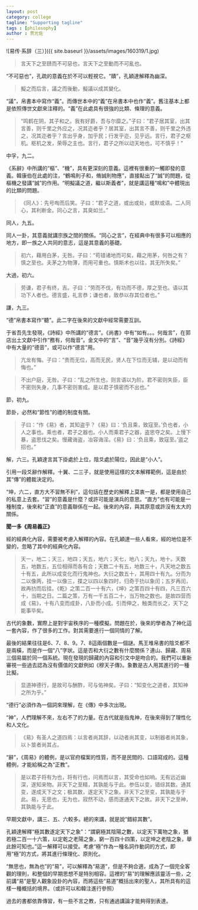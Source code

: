 ```yaml
---
layout: post
category: college
tagline: "Supporting tagline"
tags : [philosophy]
author : 贾光佐
---
```





![易传·系辞（三）]({{ site.baseurl }}/assets/images/160319/1.jpg) 

> 言天下之至赜而不可惡也，言天下之至動而不可亂也。

“不可惡也”，孔疏的意義在於不可以輕視它。“賾”，孔穎達解釋為幽深。

> 擬之而后言，議之而後動，擬議以成其變化。

“議”，帛書本中寫作“義”。而傳世本中的“義”在帛書本中也作“義”。舊注基本上都是依照傳世文獻來注釋的。“義”在此處具有很強的比類、條理的意義。

> “鸣鹤在阴，其子和之。我有好爵，吾与尔靡之。”子曰：“君子居其室，出其言善，则千里之外应之，况其迩者乎？居其室，出其言不善，则千里之外违之，况其迩者乎？言出乎身，加乎民；行发乎迩，见乎远。言行，君子之枢机。枢机之发，荣辱之主也。言行，君子之所以动天地也，可不慎乎！”

中孚，九二。

《系辭》中所講的“樞”、“機”，具有更深刻的意義。這裡有很重的一觸即發的意義。韓康伯在此處的注，“鶴鳴則子和，脩誠則物應”，直接點出了“誠”的問題，從樞機之發講“誠”的作用。“明擬議之道，繼以斯義者”，就是講這種“鳴和”中體現出的比類的問題。

> 《同人》：先号啕而后笑。子曰：“君子之道，或出或处，或默或语。二人同心，其利断金。同心之言，其臭如兰。”

同人，九五。

同人一卦，其意義就講宗族之間的關係。“同心之言”，在經典中有很多可以相應的地方，即一族之人共同的意志，這是其意義的基礎。

> 初六，藉用白茅，无咎。子曰：“苟错诸地而可矣，藉之用茅，何咎之有？慎之至也。夫茅之为物薄，而用可重也。慎斯术也以往，其无所失矣。”

大過，初六。

> 劳谦，君子有终，吉。子曰：“劳而不伐，有功而不德，厚之至也。语以其功下人者也。德言盛，礼言恭；谦也者，致恭以存其位者也。”

謙，九三。

“德”帛書本寫作“聽”。此二字在後來的文獻中經常需要互訓。

于省吾先生發現，《詩經》中所講的“德言”。《尚書》中有“如有。。。何哉言”，在郭店出土文獻中引作“務有，何哉音”。金文中的“言”、“音”幾乎沒有分別。《詩經》中有大量的“德音”，或可以作“德言”用。

> 亢龙有悔。子曰：“贵而无位，高而无民，贤人在下位而无辅，是以动而有悔也。”

> 不出户庭，无咎。子曰：“乱之所生也，则言语以为阶。君不密则失臣，臣不密则失身，几事不密则害成。是以君子慎密而不出也。”

節，初九。

節卦，必然和“節性”的禮的制度有關。

> 子曰：“作《易》者，其知盗乎？《易》曰：‘负且乘，致寇至。’负也者，小人之事也。乘也者，君子之器也。小人而乘君子之器，盗思夺之矣。上慢下暴，盗思伐之矣。慢藏诲盗，冶容诲淫。《易》曰：‘负且乘，致寇至。’盗之招也。”

解，六三。孔穎達言其下掛處於上位，陰爻處於陽位，因此是“小人”。

引用一段爻辭作解釋。十翼、二三子，就是使用這樣的文本解釋範例，這是由於其“傳”的體裁決定的。

“坤，六二，直方大不習無不利”，這句話在歷史的解釋上莫衷一是，都是使用自己的私意上去套。“習”的意義是什麼？或許可能是演兵的意思。“直方”也有可能是一種制度，後來和“正直”的意義聯係在一起。後來的內容，與其原意或許沒有太大的關係。

**聞一多《周易義正》**

經的經典化內容，需要被考慮入解釋的內容。在孔穎達一些人看來，經的地位是不變的，忽略了其中的經典化內容。

> 天一，地二；天三，地四；天五，地六；天七，地八；天九，地十。天数五，地数五，五位相得而各有合；天数二十有五，地数三十，凡天地之数五十有五，此所以成变化而行鬼神也。大衍之数五十，其用四十有九。分而为二以像两，挂一以像三，揲之以四以象四时，归奇于扐以象闰；五岁再闰，故再扐而后挂。《乾》之策二百一十有六，《坤》之策百四十有四，凡三百六十，当期之日。二篇之策，万有一千五百二十，当万物之数也。是故四营而成《易》，十有八变而成卦，八卦而小成。引而伸之，触类而长之，天下之能事毕矣。

古代的象數，實際上是對宇宙秩序的一種模擬。問題在於，後來的學者為了神化這一套內容，作了很多的工作。對其需要進行一個同情的了解。

最後的結果往往是6、7、8、9。7、8這兩個數是一個謎。馬王堆帛書的陰爻都不是兩橫，而是作一個“八”字狀。這是否和大衍之數有什麼關係？連山、歸藏、周易三個易屬於同一個系統。現在發現的歸藏的內容和引文中是吻合的。我們可以重新審視一些過去認為沒有價值的文獻例如《穆天子傳》。象數是古人用其進行的一種比擬。

> 显道神德行，是故可与酬酢，可与佑神矣。子曰：“知变化之道者，其知神之所为乎。”

“德行”必須作為一個詞來理解，在《傳》中多次出現。

“神”，人們理解不來，左右不了的力量。在古代就是指鬼神，在後來得到了理性化和人文化。

> 《易》有圣人之道四焉：以言者尚其辞，以动者尚其变，以制器者尚其象，以卜筮者尚其占。

“辭”，《周易》的體例，是以官府檔案的性質，而不是民間的、口語寫成的。這種體例，才能給稱之為“正教”。

> 是以君子将有为也，将有行也，问焉而以言，其受命也如响。无有远近幽深，遂知来物。非天下之至精，其孰能与于此。参伍以变，错综其数。通其变，遂成天下之文；极其数，遂定天下之象。非天下之至变，其孰能与于此。易，无思也，无为也，寂然不动，感而遂通天下之故。非天下之至神，其孰能与于此。

早期文獻中，講三、五、六較多。總的來講，就是說“錯綜其數”。

孔穎達解釋“極其數遂定天下之象”：“謂窮極其陰陽之數，以定天下萬物之象，猶若極二百一十六策，以定乾之老陽之象，窮一百四十四策，以定坤之老陰之象，舉此餘可知也。”這一解釋可以接受。考慮“極”作為一種名詞作動詞的方式，即用“極”的方式，將其進行條理化、原則化。

“無思也，無為也”的“易”，可以解釋為“易道”，但是不夠合適，成為了一個完全客觀的理則，和整個的早期思想不是特別相容。這裡的“易”的理解應該靈活一些，之前講“易”是聖人觀象設卦的內容，而將這些“易道”概括出來的聖人，其所具有的這樣一種概括的境界。（或許可以和韓注進行參照）

過去的書都依靠傳習，有一些不言之教，只有通過講論才能夠得到表達。